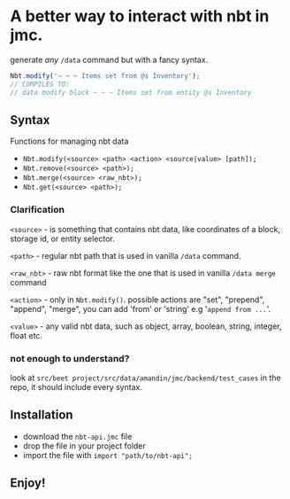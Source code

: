# A better way to interact with nbt in jmc.
generate *any* `/data` command but with a fancy syntax.
```js
Nbt.modify('~ ~ ~ Items set from @s Inventory');
// COMPILES TO:
// data modify block ~ ~ ~ Items set from entity @s Inventory
```
## Syntax
Functions for managing nbt data
- `Nbt.modify(<source> <path> <action> <source|value> [path]);`
- `Nbt.remove(<source> <path>);`
- `Nbt.merge(<source> <raw_nbt>);`
- `Nbt.get(<source> <path>);`

### Clarification
`<source>` - is something that contains nbt data, like coordinates of a block, storage id, or entity selector.

`<path>` - regular nbt path that is used in vanilla `/data` command.

`<raw_nbt>` - raw nbt format like the one that is used in vanilla `/data merge` command

`<action>` - only in `Nbt.modify()`. possible actions are "set", "prepend", "append", "merge", you can add 'from' or 'string' e.g '`append from ...`'.

`<value>` - any valid nbt data, such as object, array, boolean, string, integer, float etc.



### not enough to understand? 
look at `src/beet project/src/data/amandin/jmc/backend/test_cases` in the repo, it should include every syntax.

## Installation
- download the `nbt-api.jmc` file 
- drop the file in your project folder
- import the file with `import "path/to/nbt-api";`

## Enjoy!
